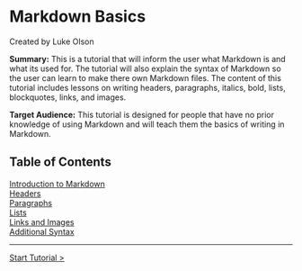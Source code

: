 # Markdown Basics
Created by Luke Olson

**Summary:** This is a tutorial that will inform the user what Markdown is and what its used for. The tutorial will also explain the syntax of Markdown so the user can learn to make there own Markdown files. The content of this tutorial includes lessons on writing headers, paragraphs, italics, bold, lists, blockquotes, links, and images.

**Target Audience:** This tutorial is designed for people that have no prior knowledge of using Markdown and will teach them the basics of writing in Markdown.
## Table of Contents
[Introduction to Markdown](IntroductionToMarkdown.md)  
[Headers](Headers.md)  
[Paragraphs](Paragraphs.md)  
[Lists](Lists.md)   
[Links and Images](LinksAndImages.md)  
[Additional Syntax](AdditionalSyntax.md)

---

[Start Tutorial >](IntroductionToMarkdown.md)
